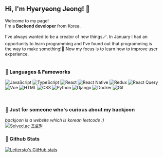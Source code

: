 ## Hi, I'm Hyeryeong Jeong! 🌿

Welcome to my page! <br/>
I'm a **Backend developer** from Korea.
<br/>
<br/>
I've always wanted to be a creator of new things🪄. In January I had an opportunity to learn programming and I've found out that programming is the way to make something!🎉 Now my focus is to learn how to improve user experience.
<br/>
<br/>
### 🌱 Languages & Fameworks 
![JavaScript](https://img.shields.io/badge/-JavaScript-F0DB4F?logo=javascript&logoColor=white&style=flat-square)
![TypeScript](https://img.shields.io/badge/-TypeScript-007acc?logo=typescript&logoColor=white&style=flat-square)
![React](https://img.shields.io/badge/-React-61DAFB?logo=react&logoColor=white&style=flat-square)
![React Native](https://img.shields.io/badge/-ReactNative-61DAFB?logo=react&logoColor=white&style=flat-square)
![Redux](https://img.shields.io/badge/-Redux-764abc?logo=redux&logoColor=white&style=flat-square)
![React Query](https://img.shields.io/badge/-ReactQuery-FF4154?logo=redux&logoColor=white&style=flat-square)
![Vue](https://img.shields.io/badge/-Vue-41B883?logo=vue&logoColor=white&style=flat-square)
![HTML](https://img.shields.io/badge/-HTML5-f06529?logo=html5&logoColor=white&style=flat-square)
![CSS](https://img.shields.io/badge/-CSS3-2965f1?logo=css3&logoColor=white&style=flat-square)
![Python](https://img.shields.io/badge/-Python-4B8BBE?logo=python&logoColor=white&style=flat-square)
![Django](https://img.shields.io/badge/-Django-092e20?logo=django&logoColor=white&style=flat-square)
![Docker](https://img.shields.io/badge/-Docker-0db7ed?logo=docker&logoColor=white&style=flat-square)
![Git](https://img.shields.io/badge/-Git-F1502F?logo=git&logoColor=white&style=flat-square)


<br/>

### 🌱 Just for someone who's curious about my backjoon <br/>
_backjoon is a website which is korean leetcode :)_<br/>
[![Solved.ac
프로필](http://mazassumnida.wtf/api/v2/generate_badge?boj=letterieren)](https://solved.ac/letterieren)

### 🌱 Github Stats <br/>
[![Lettersto's GitHub stats](https://github-readme-stats.vercel.app/api?username=lettersto&hide=stars&title_color=95B634)](https://github.com/anuraghazra/github-readme-stats)




